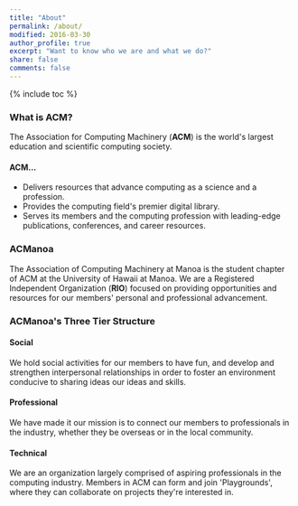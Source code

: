 ```yaml
---
title: "About"
permalink: /about/
modified: 2016-03-30
author_profile: true
excerpt: "Want to know who we are and what we do?"
share: false
comments: false
---
```


{% include toc %}

### What is ACM?

The Association for Computing Machinery (**ACM**) is the world's largest education and scientific computing society.

#### ACM...
* Delivers resources that advance computing as a science and a profession.
* Provides the computing field's premier digital library.
* Serves its members and the computing profession with leading-edge publications, conferences, and career resources.

### ACManoa

The Association of Computing Machinery at Manoa is the student chapter of ACM at the University of Hawaii at Manoa. We are a Registered Independent Organization (**RIO**) focused on providing opportunities and resources for our members' personal and professional advancement.


### ACManoa's Three Tier Structure

#### Social

We hold social activities for our members to have fun, and develop and strengthen interpersonal relationships in order to foster an environment conducive to sharing ideas our ideas and skills.


#### Professional

We have made it our mission is to connect our members to professionals in the industry, whether they be overseas or in the local community.


#### Technical

We are an organization largely comprised of aspiring professionals in the computing industry. Members in ACM can form and join 'Playgrounds', where they can collaborate on projects they're interested in.
